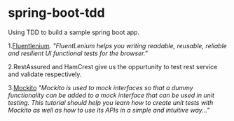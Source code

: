 # spring-boot-tdd


Using TDD to build a sample spring boot app. 
 
 1.[Fluentlenium](http://fluentlenium.org/docs/). 
_"FluentLenium helps you writing readable, reusable, reliable and resilient UI functional tests for the browser."_

 2.RestAssured and HamCrest give us the oppurtunity to test rest service and validate respectively.

3.[Mockito](http://site.mockito.org/) 
_"Mockito is used to mock interfaces so that a dummy functionality can be added to a mock interface that can be used in unit testing. This tutorial should help you learn how to create unit tests with Mockito as well as how to use its APIs in a simple and intuitive way..."_
